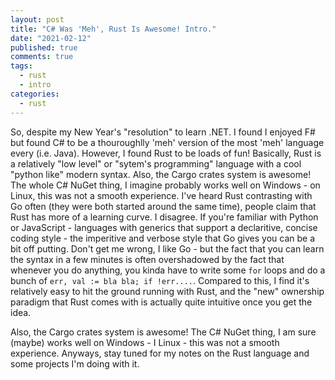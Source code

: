 ```yaml
---
layout: post
title: "C# Was 'Meh', Rust Is Awesome! Intro."
date: "2021-02-12"
published: true
comments: true
tags:
  - rust
  - intro
categories:
  - rust
---
```


So, despite my New Year's "resolution" to learn .NET. I found I enjoyed F# but found C# to be a thouroughlly 'meh' version of the most 'meh' language every (i.e. Java). However, I found Rust to be loads of fun! Basically, Rust is a relatively "low level" or "sytem's programming" language with a cool "python like" modern syntax. Also, the Cargo crates system is awesome! The whole C# NuGet thing, I imagine probably works well on Windows - on Linux, this was not a smooth experience. I've heard Rust contrasting with Go often (they were both started around the same time), people claim that Rust has more of a learning curve. I disagree. If you're familiar with Python or JavaScript - languages with generics that support a declaritive, concise coding style - the imperitive and verbose style that Go gives you can be a bit off putting. Don't get me wrong, I like Go - but the fact that you can learn the syntax in a few minutes is often overshadowed by the fact that whenever you do anything, you kinda have to write some `for` loops and do a bunch of `err, val := bla bla; if !err....`. Compared to this, I find it's relatively easy to hit the ground running with Rust, and the "new" ownership paradigm that Rust comes with is actually quite intuitive once you get the idea.

Also, the Cargo crates system is awesome! The C# NuGet thing, I am sure (maybe) works well on Windows - I Linux - this was not a smooth experience. Anyways, stay tuned for my notes on the Rust language and some projects I'm doing with it.
